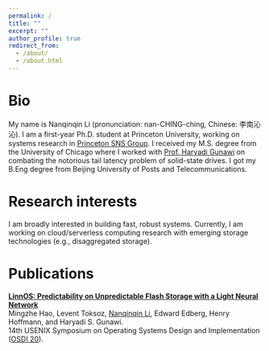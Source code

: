 ```yaml
---
permalink: /
title: ""
excerpt: ""
author_profile: true
redirect_from: 
  - /about/
  - /about.html
---
```


# Bio
My name is Nanqinqin Li (pronunciation: nan-CHING-ching, Chinese: 李南沁沁). I am a first-year Ph.D. student at Princeton University, working on systems research in [Princeton SNS Group](https://sns.princeton.edu/). I received my M.S. degree from the University of Chicago where I worked with [Prof. Haryadi Gunawi](https://people.cs.uchicago.edu/~haryadi/) on combating the notorious tail latency problem of solid-state drives. I got my B.Eng degree from Beijing University of Posts and Telecommunications.

# Research interests
I am broadly interested in building fast, robust systems. Currently, I am working on cloud/serverless computing research with emerging storage technologies (e.g., disaggregated storage).

# Publications
**[LinnOS: Predictability on Unpredictable Flash Storage with a Light Neural Network](https://www.usenix.org/system/files/osdi20-hao.pdf)**\
Mingzhe Hao, Levent Toksoz, <ins>Nanqinqin Li</ins>, Edward Edberg, Henry Hoffmann, and Haryadi S. Gunawi.\
14th USENIX Symposium on Operating Systems Design and Implementation ([OSDI 20](https://www.usenix.org/conference/osdi20)).
